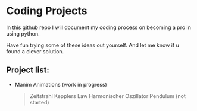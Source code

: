 # Coding Projects

In this github repo I will document my coding process on becoming a pro in using python.

Have fun trying some of these ideas out yourself. And let me know if u found a clever solution.

## Project list:

- Manim Animations (work in progress)
  > Zeitstrahl
  > Kepplers Law
  > Harmonischer Oszillator
  > Pendulum (not started)

